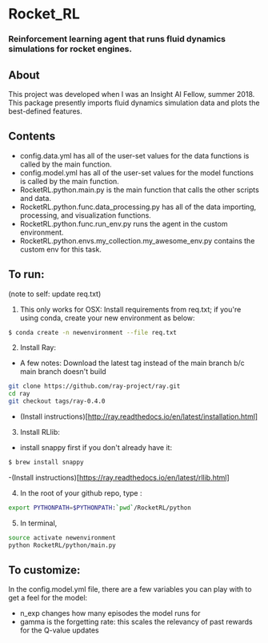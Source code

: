 # Rocket_RL
### Reinforcement learning agent that runs fluid dynamics simulations for rocket engines.

## About
This project was developed when I was an Insight AI Fellow, summer 2018. 
This package presently imports fluid dynamics simulation data and plots the best-defined features. 

## Contents
* config.data.yml has all of the user-set values for the data functions is called by the main function.
* config.model.yml has all of the user-set values for the model functions is called by the main function.
* RocketRL.python.main.py is the main function that calls the other scripts and data.
* RocketRL.python.func.data_processing.py has all of the data importing, processing, and visualization functions.
* RocketRL.python.func.run_env.py runs the agent in the custom environment.
* RocketRL.python.envs.my_collection.my_awesome_env.py contains the custom env for this task.

## To run:

(note to self: update req.txt)
1. This only works for OSX: Install requirements from req.txt; if you're using conda, create your new environment as below: 

```bash
$ conda create -n newenvironment --file req.txt
```
2. Install Ray: 
- A few notes: Download the latest tag instead of the main branch b/c main branch doesn't build
```bash
git clone https://github.com/ray-project/ray.git
cd ray
git checkout tags/ray-0.4.0
```
- (Install instructions)[http://ray.readthedocs.io/en/latest/installation.html] 

3. Install RLlib:
- install snappy first if you don't already have it:
```bash
$ brew install snappy
```
-(Install instructions)[https://ray.readthedocs.io/en/latest/rllib.html]

4. In the root of your github repo, type :
```Bash
export PYTHONPATH=$PYTHONPATH:`pwd`/RocketRL/python
```

5. In terminal,
```Bash
source activate newenvironment
python RocketRL/python/main.py
```

## To customize:
In the config.model.yml file, there are a few variables you can play with to get a feel for the model:
* n_exp changes how many episodes the model runs for
* gamma is the forgetting rate: this scales the relevancy of past rewards for the Q-value updates
